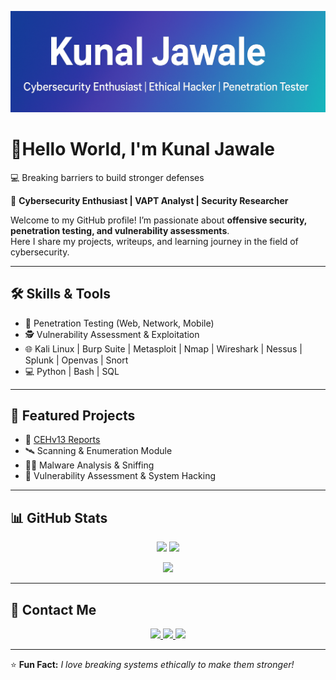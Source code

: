 ![banner](banner.png)

# 👋Hello World, I'm Kunal Jawale 

💻 Breaking barriers to build stronger defenses

🚀 **Cybersecurity Enthusiast | VAPT Analyst | Security Researcher**  

Welcome to my GitHub profile! I’m passionate about **offensive security, penetration testing, and vulnerability assessments**.  
Here I share my projects, writeups, and learning journey in the field of cybersecurity.  

---

## 🛠️ Skills & Tools  
- 🔐 Penetration Testing (Web, Network, Mobile)  
- 🕵️ Vulnerability Assessment & Exploitation  
- 🌐 Kali Linux | Burp Suite | Metasploit | Nmap | Wireshark | Nessus | Splunk | Openvas | Snort
- 💻 Python | Bash | SQL  

---

## 📂 Featured Projects  
- 📘 [CEHv13 Reports](https://github.com/kunal-5055/CEHv13-reports)  
- 🛰️ Scanning & Enumeration Module  
- 🧑‍💻 Malware Analysis & Sniffing  
- 🎯 Vulnerability Assessment & System Hacking  

---

## 📊 GitHub Stats  

<p align="center">
  <img src="https://github-readme-stats.vercel.app/api?username=kunal-5055&show_icons=true&theme=tokyonight" height="165"/>
  <img src="https://github-readme-streak-stats.herokuapp.com/?user=kunal-5055&theme=tokyonight" height="165"/>
</p>

<p align="center">
  <img src="https://github-readme-stats.vercel.app/api/top-langs/?username=kunal-5055&layout=compact&theme=tokyonight" height="165"/>
</p>

---

## 🤝 Contact Me  

<p align="center">
  <a href="https://www.linkedin.com/in/kunal-jawale08">
    <img src="https://img.shields.io/badge/LinkedIn-0A66C2?style=for-the-badge&logo=linkedin&logoColor=white"/>
  </a>
  <a href="https://github.com/kunal-5055">
    <img src="https://img.shields.io/badge/GitHub-181717?style=for-the-badge&logo=github&logoColor=white"/>
  </a>
  <a href="mailto:jawalekunal85@gmail.com">
    <img src="https://img.shields.io/badge/Gmail-D14836?style=for-the-badge&logo=gmail&logoColor=white"/>
  </a>
</p>

---

⭐ **Fun Fact:** *I love breaking systems ethically to make them stronger!*  
